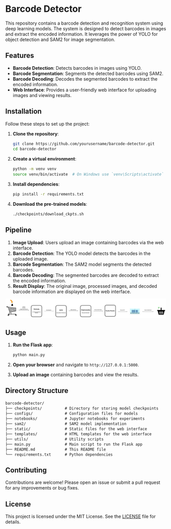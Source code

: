 # Barcode Detector

This repository contains a barcode detection and recognition system using deep learning models. The system is designed to detect barcodes in images and extract the encoded information. It leverages the power of YOLO for object detection and SAM2 for image segmentation.

## Features

- **Barcode Detection**: Detects barcodes in images using YOLO.
- **Barcode Segmentation**: Segments the detected barcodes using SAM2.
- **Barcode Decoding**: Decodes the segmented barcodes to extract the encoded information.
- **Web Interface**: Provides a user-friendly web interface for uploading images and viewing results.

## Installation

Follow these steps to set up the project:

1. **Clone the repository**:
    ```sh
    git clone https://github.com/yourusername/barcode-detector.git
    cd barcode-detector
    ```

2. **Create a virtual environment**:
    ```sh
    python -m venv venv
    source venv/bin/activate  # On Windows use `venv\Scripts\activate`
    ```

3. **Install dependencies**:
    ```sh
    pip install -r requirements.txt
    ```

4. **Download the pre-trained models**:
    ```sh
    ./checkpoints/download_ckpts.sh
    ```

## Pipeline

1. **Image Upload**: Users upload an image containing barcodes via the web interface.
2. **Barcode Detection**: The YOLO model detects the barcodes in the uploaded image.
3. **Barcode Segmentation**: The SAM2 model segments the detected barcodes.
4. **Barcode Decoding**: The segmented barcodes are decoded to extract the encoded information.
5. **Result Display**: The original image, processed images, and decoded barcode information are displayed on the web interface.

![](/pipeline.jpg)
## Usage

1. **Run the Flask app**:
    ```sh
    python main.py
    ```

2. **Open your browser** and navigate to `http://127.0.0.1:5000`.

3. **Upload an image** containing barcodes and view the results.

## Directory Structure

```
barcode-detector/
├── checkpoints/          # Directory for storing model checkpoints
├── configs/              # Configuration files for models
├── notebooks/            # Jupyter notebooks for experiments
├── sam2/                 # SAM2 model implementation
├── static/               # Static files for the web interface
├── templates/            # HTML templates for the web interface
├── utils/                # Utility scripts
├── main.py               # Main script to run the Flask app
├── README.md             # This README file
└── requirements.txt      # Python dependencies
```

## Contributing

Contributions are welcome! Please open an issue or submit a pull request for any improvements or bug fixes.

## License

This project is licensed under the MIT License. See the [LICENSE](LICENSE) file for details.
